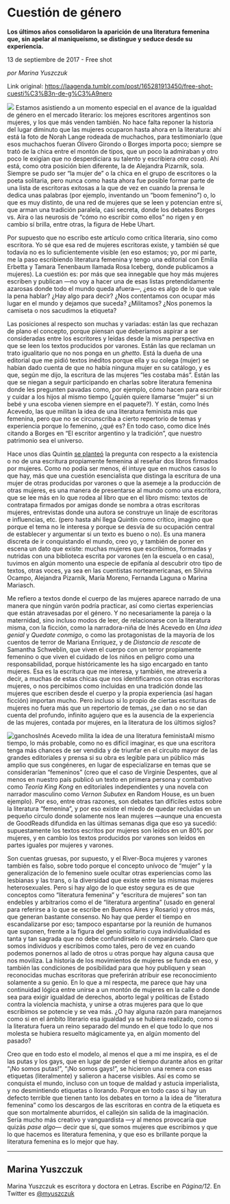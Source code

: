 # Cuestión de género

**Los últimos años consolidaron la aparición de una literatura femenina que, sin apelar al maniqueísmo, se distingue y seduce desde su experiencia.**

13 de septiembre de 2017 - Free shot

_por Marina Yuszczuk_

Link original: https://laagenda.tumblr.com/post/165281913450/free-shot-cuesti%C3%B3n-de-g%C3%A9nero

![](https://64.media.tumblr.com/62966cf9e357368be8bc9849f4578fc8/tumblr_inline_pk1gaj3Cdt1t6q87u_500.jpg)
Estamos asistiendo a un momento especial en el avance de la igualdad de género en el mercado literario: los mejores escritores argentinos son mujeres, y los que más venden también. No hace falta reponer la historia del lugar diminuto que las mujeres ocuparon hasta ahora en la literatura: ahí está la foto de Norah Lange rodeada de muchachos, para testimoniarlo (que esos muchachos fueran Olivero Girondo o Borges importa poco; siempre se trató de la chica entre el montón de tipos, que un poco la admiraban y otro poco le exigían que no desperdiciara su talento y escribiera *otra cosa*). Ahí está, como otra posición bien diferente, la de Alejandra Pizarnik, sola. Siempre se pudo ser “la mujer de” o la chica en el grupo de escritores o la poeta solitaria, pero nunca como hasta ahora fue posible formar parte de una lista de escritoras exitosas a la que de vez en cuando la prensa le dedica unas palabras (por ejemplo, inventando un “boom femenino”) o, lo que es muy distinto, de una red de mujeres que se leen y potencian entre sí, que arman una tradición paralela, casi secreta, donde los debates Borges vs. Aira o las neurosis de “cómo no escribir como ellos” no rigen y en cambio sí brilla, entre otras, la figura de Hebe Uhart. 

Por supuesto que no escribo este artículo como crítica literaria, sino como escritora. Yo sé que esa red de mujeres escritoras existe, y también sé que todavía no es lo suficientemente visible (en eso estamos; yo, por mi parte, me la paso escribiendo literatura femenina y tengo una editorial con Emilia Erbetta y Tamara Tenenbaum llamada Rosa Iceberg, donde publicamos a mujeres). La cuestión es: por más que sea innegable que hoy más mujeres escriben y publican —no voy a hacer una de esas listas pretendidamente azarosas donde todo el mundo queda afuera—, ¿eso es algo de lo que vale la pena hablar? ¿Hay algo para decir? ¿Nos contentamos con ocupar más lugar en el mundo y dejamos que suceda? ¿Militamos? ¿Nos ponemos la camiseta o nos sacudimos la etiqueta? 

Las posiciones al respecto son muchas y variadas: están las que rechazan de plano el concepto, porque piensan que deberíamos aspirar a ser consideradas entre los escritores y leídas desde la misma perspectiva en que se leen los textos producidos por varones. Están las que reclaman un trato igualitario que no nos ponga en un *ghetto*. Está la dueña de una editorial que me pidió textos inéditos porque ella y su colega (mujer) se habían dado cuenta de que no había ninguna mujer en su catálogo, y es que, según me dijo, la escritura de las mujeres “les costaba más”. Están las que se niegan a seguir participando en charlas sobre literatura femenina donde les pregunten pavadas como, por ejemplo, cómo hacen para escribir y cuidar a los hijos al mismo tiempo (¿quién quiere llamarse “mujer” si un bebé y una escoba vienen siempre en el paquete?). Y están, como Inés Acevedo, las que militan la idea de una literatura feminista más que femenina, pero que no se circunscriba a cierto repertorio de temas y experiencia porque lo femenino, ¿qué es? En todo caso, como dice Inés citando a Borges en “El escritor argentino y la tradición”, que nuestro patrimonio sea el universo. 

Hace unos días Quintín [se planteó](http://laagenda.buenosaires.gob.ar/post/164194684345/el-segundo-sexo) la pregunta con respecto a la existencia o no de una escritura propiamente femenina al reseñar dos libros firmados por mujeres. Como no podía ser menos, él intuye que en muchos casos lo que hay, más que una cuestión esencialista que distinga la escritura de una mujer de otras producidas por varones o que la asemeje a la producción de otras mujeres, es una manera de presentarse al mundo como una escritora, que se lee más en lo que rodea al libro que en el libro mismo: textos de contratapa firmados por amigas donde se nombra a otras escritoras mujeres, entrevistas donde una autora se construye un linaje de escritoras e influencias, etc. (pero hasta ahí llega Quintín como crítico, imagino que porque el tema no le interesa y porque se desvía de su ocupación central de establecer y argumentar si un texto es bueno o no). Es una manera discreta de ir conquistando el mundo, creo yo, y también de poner en escena un dato que existe: muchas mujeres que escribimos, formadas y nutridas con una biblioteca escrita por varones (en la escuela o en casa), tuvimos en algún momento una especie de epifanía al descubrir otro tipo de textos, otras voces, ya sea en las cuentistas norteamericanas, en Silvina Ocampo, Alejandra Pizarnik, María Moreno, Fernanda Laguna o Marina Mariasch. 

Me refiero a textos donde el cuerpo de las mujeres aparece narrado de una manera que ningún varón podría practicar, así como ciertas experiencias que están atravesadas por el género. Y no necesariamente la pareja o la maternidad, sino incluso modos de leer, de relacionarse con la literatura misma, con la ficción, como la narradora-niña de Inés Acevedo en *Una idea genial* y *Quedate conmigo*, o como las protagonistas de la mayoría de los cuentos de terror de Mariana Enríquez, y de *Distancia de rescate* de Samantha Schweblin, que viven el cuerpo con un terror propiamente femenino o que viven el cuidado de los niños en peligro como una responsabilidad, porque históricamente les ha sigo encargado en tanto mujeres. Esa es la escritura que me interesa, y también, me atrevería a decir, a muchas de estas chicas que nos identificamos con otras escritoras mujeres, o nos percibimos como incluidas en una tradición donde las mujeres que escriben desde el cuerpo y la propia experiencia (así hagan ficción) importan mucho. Pero incluso si lo propio de ciertas escrituras de mujeres no fuera más que un repertorio de temas, ¿se dan o no se dan cuenta del profundo, infinito agujero que es la ausencia de la experiencia de las mujeres, contada por mujeres, en la literatura de los últimos siglos? 

![ganchos](https://64.media.tumblr.com/62966cf9e357368be8bc9849f4578fc8/tumblr_inline_pk1gaj3Cdt1t6q87u_500.jpg)Inés Acevedo milita la idea de una literatura feministaAl mismo tiempo, lo más probable, como no es difícil imaginar, es que una escritora tenga más chances de ser vendida y de triunfar en el circuito mayor de las grandes editoriales y prensa si su obra es legible para un público más amplio que sus congéneres, en lugar de especializarse en temas que se considerarían “femeninos” (creo que el caso de Virginie Despentes, que al menos en nuestro país publicó un texto en primera persona y combativo como *Teoría King Kong* en editoriales independientes y una novela con narrador masculino como *Vernon Subutex* en Random House, es un buen ejemplo). Por eso, entre otras razones, son debates tan difíciles estos sobre la literatura “femenina”, y por eso existe el miedo de quedar recluidas en un pequeño círculo donde solamente nos lean mujeres —aunque una encuesta de GoodReads difundida en las últimas semanas diga que eso ya sucedió: supuestamente los textos escritos por mujeres son leídos en un 80% por mujeres, y en cambio los textos producidos por varones son leídos en partes iguales por mujeres y varones. 

Son cuentas gruesas, por supuesto, y el River-Boca mujeres y varones también es falso, sobre todo porque el concepto unívoco de “mujer” y la generalización de lo femenino suele ocultar otras experiencias como las lesbianas y las trans, o la diversidad que existe entre las mismas mujeres heterosexuales. Pero si hay algo de lo que estoy segura es de que conceptos como “literatura femenina” y “escritura de mujeres” son tan endebles y arbitrarios como el de “literatura argentina” (usado en general para referirse a lo que se escribe en Buenos Aires y Rosario) y otros más, que generan bastante consenso. No hay que perder el tiempo en escandalizarse por eso; tampoco espantarse por la reunión de humanos que suponen, frente a la figura del genio solitario cuya individualidad es tanta y tan sagrada que no debe confundírselo ni comparárselo. Claro que somos individuos y escribimos como tales, pero de vez en cuando podemos ponernos al lado de otros u otras porque hay alguna causa que nos moviliza. La historia de los movimientos de mujeres se funda en eso, y también las condiciones de posibilidad para que hoy publiquen y sean reconocidas muchas escritoras que preferirán atribuir ese reconocimiento solamente a su genio. En lo que a mí respecta, me parece que hay una continuidad lógica entre unirse a un montón de mujeres en la calle o donde sea para exigir igualdad de derechos, aborto legal y políticas de Estado contra la violencia machista, y unirse a otras mujeres para que lo que escribimos se potencie y se vea más. ¿O hay alguna razón para manejarnos como si en el ámbito literario esa igualdad ya se hubiera realizado, como si la literatura fuera un reino separado del mundo en el que todo lo que nos molesta se hubiera resuelto mágicamente ya, en algún momento del pasado? 

Creo que en todo esto el modelo, al menos el que a mí me inspira, es el de las putas y los gays, que en lugar de perder el tiempo durante años en gritar “¡No somos putas!”, “¡No somos gays!”, se hicieron una remera con esas etiquetas (literalmente) y salieron a hacerse visibles. Así es como se conquista el mundo, incluso con un toque de maldad y astucia imperialista, y no desmintiendo etiquetas o llorando. Porque en todo caso si hay un defecto terrible que tienen tanto los debates en torno a la idea de “literatura femenina” como los descargos de las escritoras en contra de la etiqueta es que son mortalmente aburridos, el callejón sin salida de la imaginación. Sería mucho más creativo y vanguardista —y al menos provocaría que quizás *pase algo*— decir que sí, que somos mujeres que escribimos y que lo que hacemos es literatura femenina, y que eso es brillante porque la literatura femenina es lo mejor que hay. 

  




---

Marina Yuszczuk
---------------

 Marina Yuszczuk es escritora y doctora en Letras. Escribe en *Página/12*. En Twitter es [@myuszczuk](https://twitter.com/myuszczuk) 

